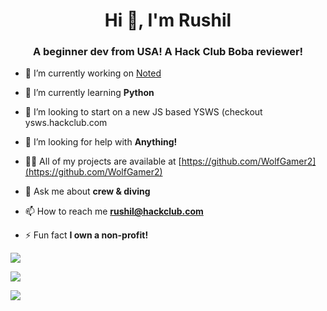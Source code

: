 <h1 align="center">Hi 👋, I'm Rushil</h1>
<h3 align="center">A beginner dev from USA! A Hack Club Boba reviewer!</h3>

- 🔭 I’m currently working on [Noted](https://post-it-note.vercel.app/)

- 🌱 I’m currently learning **Python**

- 👯 I’m looking to start on a new JS based YSWS (checkout ysws.hackclub.com
- 🤝 I’m looking for help with **Anything!**

- 👨‍💻 All of my projects are available at [https://github.com/WolfGamer2](https://github.com/WolfGamer2)

- 💬 Ask me about **crew & diving**

- 📫 How to reach me **rushil@hackclub.com**

- ⚡ Fun fact **I own a non-profit!**

![](http://github-profile-summary-cards.vercel.app/api/cards/profile-details?username=WolfGamer2&theme=blueberry)

![](http://github-profile-summary-cards.vercel.app/api/cards/productive-time?username=WolfGamer2&theme=blueberry&utcOffset=8)

![](http://github-profile-summary-cards.vercel.app/api/cards/stats?username=WolfGamer2&theme=blueberry)
